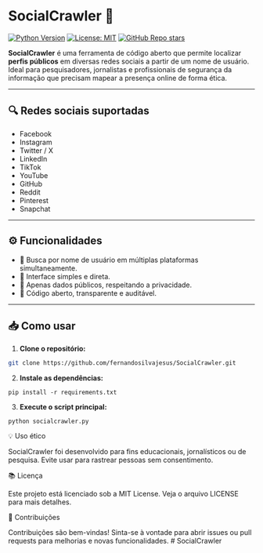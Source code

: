 # SocialCrawler 🚀

[![Python Version](https://img.shields.io/badge/python-3.11+-blue)](https://www.python.org/)
[![License: MIT](https://img.shields.io/badge/License-MIT-green)](LICENSE)
[![GitHub Repo stars](https://img.shields.io/github/stars/fernandosilvajesus/SocialCrawler?style=social)](https://github.com/fernandosilvajesus/SocialCrawler/stargazers)

**SocialCrawler** é uma ferramenta de código aberto que permite localizar **perfis públicos** em diversas redes sociais a partir de um nome de usuário. Ideal para pesquisadores, jornalistas e profissionais de segurança da informação que precisam mapear a presença online de forma ética.

---

## 🔍 Redes sociais suportadas

- Facebook
- Instagram
- Twitter / X
- LinkedIn
- TikTok
- YouTube
- GitHub
- Reddit
- Pinterest
- Snapchat

---

## ⚙️ Funcionalidades

- 🔹 Busca por nome de usuário em múltiplas plataformas simultaneamente.
- 🔹 Interface simples e direta.
- 🔹 Apenas dados públicos, respeitando a privacidade.
- 🔹 Código aberto, transparente e auditável.

---

## 📥 Como usar

1. **Clone o repositório:**
```bash
git clone https://github.com/fernandosilvajesus/SocialCrawler.git
```


2. **Instale as dependências:**
```
pip install -r requirements.txt
```

3. **Execute o script principal:**
```
python socialcrawler.py
```


💡 Uso ético

SocialCrawler foi desenvolvido para fins educacionais, jornalísticos ou de pesquisa. Evite usar para rastrear pessoas sem consentimento.

📚 Licença

Este projeto está licenciado sob a MIT License. Veja o arquivo LICENSE
 para mais detalhes.

🌟 Contribuições

Contribuições são bem-vindas! Sinta-se à vontade para abrir issues ou pull requests para melhorias e novas funcionalidades.
#   S o c i a l C r a w l e r  
 